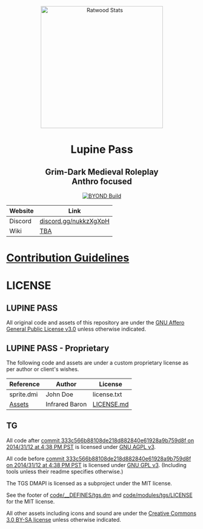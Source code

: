 
<p align="center">
 <img width="322px" src="https://i.postimg.cc/gJ3yV0Jv/ageofpsydon.png" align="center" alt="Ratwood Stats" />
 <h1 align="center">Lupine Pass</h1>
 <h2 align="center">Grim-Dark Medieval Roleplay<br>Anthro focused</h2>
</p>

<p align="center">
	<a href="https://github.com/Radioaction-Cyber/Age-of-Psydon/actions/workflows/ci_suite.yml">
      <img alt="BYOND Build" src="https://github.com/Radioaction-Cyber/Age-of-Psydon/actions/workflows/ci_suite.yml/badge.svg" />
    </a>
</p>

<div align="center">

| Website                   | Link                                           |
|---------------------------|------------------------------------------------|
| Discord          | [discord.gg/nukkzXgXpH](https://discord.gg/nukkzXgXpH) |
| Wiki                      | [TBA]() |

</div>


<h1>
	<a href="https://github.com/Radioaction-Cyber/Age-of-Psydon/blob/main/CONTRIBUTING.md">
		Contribution Guidelines
	</a>
</h1>


# LICENSE

## LUPINE PASS

All original code and assets of this repository are under the [GNU Affero General Public License v3.0](https://www.gnu.org/licenses/agpl-3.0.en.html) unless otherwise indicated.

## LUPINE PASS - Proprietary

The following code and assets are under a custom proprietary license as per author or client's wishes.

| Reference                                           | Author   |   License  |
|-----------------------------------------------------|----------|------------|
| sprite.dmi                                          | John Doe | license.txt|
| [Assets](https://github.com/Radioaction-Cyber/Age-of-Psydon/blob/main/icons/roguetown/clothing/licensed-infraredbaron)                                        | Infrared Baron | [LICENSE.md](https://github.com/Radioaction-Cyber/Age-of-Psydon/blob/main/icons/roguetown/clothing/licensed-infraredbaron/LICENSE.md)|


## TG

All code after [commit 333c566b88108de218d882840e61928a9b759d8f on 2014/31/12 at 4:38 PM PST](https://github.com/tgstation/tgstation/commit/333c566b88108de218d882840e61928a9b759d8f) is licensed under [GNU AGPL v3](https://www.gnu.org/licenses/agpl-3.0.html).

All code before [commit 333c566b88108de218d882840e61928a9b759d8f on 2014/31/12 at 4:38 PM PST](https://github.com/tgstation/tgstation/commit/333c566b88108de218d882840e61928a9b759d8f) is licensed under [GNU GPL v3](https://www.gnu.org/licenses/gpl-3.0.html).
(Including tools unless their readme specifies otherwise.)

The TGS DMAPI is licensed as a subproject under the MIT license.

See the footer of [code/__DEFINES/tgs.dm](./code/__DEFINES/tgs.dm) and [code/modules/tgs/LICENSE](./code/modules/tgs/LICENSE) for the MIT license.

All other assets including icons and sound are under the [Creative Commons 3.0 BY-SA license](https://creativecommons.org/licenses/by-sa/3.0/) unless otherwise indicated.
